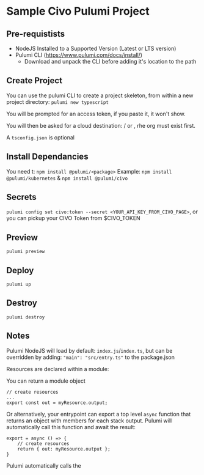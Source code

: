 # Sample Civo Pulumi Project

## Pre-requistists

- NodeJS Installed to a Supported Version (Latest or LTS version)
- Pulumi CLI (https://www.pulumi.com/docs/install/)
  - Download and unpack the CLI before adding it's location to the path

## Create Project

You can use the pulumi CLI to create a project skeleton, from within a new project directory: `pulumi new typescript`

You will be prompted for an access token, if you paste it, it won't show.

You will then be asked for a cloud destination: <org>/<stack> or <stack>, rhe org must exist first.
    
A `tsconfig.json` is optional

## Install Dependancies

You need t: `npm install @pulumi/<package>`
Example: `npm install @pulumi/kubernetes` & `npm install @pulumi/civo`

## Secrets

`pulumi config set civo:token --secret <YOUR_API_KEY_FROM_CIVO_PAGE>`, or you can pickup your CIVO Token from $CIVO_TOKEN

## Preview

`pulumi preview`

## Deploy

`pulumi up`

## Destroy

`pulumi destroy`

## Notes

Pulumi NodeJS will load by default: `index.js`/`index.ts`, but can be overridden by adding: `"main": "src/entry.ts"` to the package.json

Resources are declared within a module:

You can return a module object
```
// create resources
...
export const out = myResource.output;
```

Or alternatively, your entrypoint can export a top level `async` function that returns an object with members for each stack output.
Pulumi will automatically call this function and await the result:
```
export = async () => {
    // create resources
    return { out: myResource.output };
}
```

Pulumi automatically calls the 